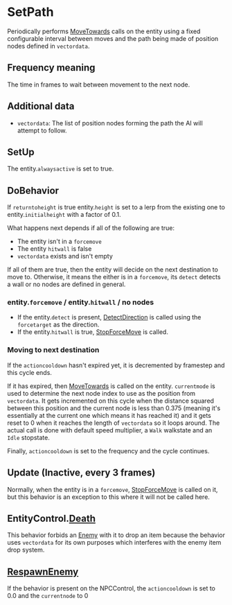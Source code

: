 # SetPath
Periodically performs [MoveTowards](../../EntityControl/EntityControl%20Methods.md#movetowards) calls on the entity using a fixed configurable interval between moves and the path being made of position nodes defined in `vectordata`.

## Frequency meaning
The time in frames to wait between movement to the next node.

## Additional data
- `vectordata`: The list of position nodes forming the path the AI will attempt to follow.

## SetUp
The entity.`alwaysactive` is set to true.

## DoBehavior
If `returntoheight` is true entity.`height` is set to a lerp from the existing one to entity.`initialheight` with a factor of 0.1.

What happens next depends if all of the following are true:

- The entity isn't in a `forcemove`
- The entity `hitwall` is false
- `vectordata` exists and isn't empty

If all of them are true, then the entity will decide on the next destination to move to. Otherwise, it means the either is in a `forcemove`, its `detect` detects a wall or no nodes are defined in general.

### entity.`forcemove` / entity.`hitwall` / no nodes
- If the entity.`detect` is present, [DetectDirection](../../EntityControl/EntityControl%20Methods.md#detectdirection) is called using the `forcetarget` as the direction.
- If the entity.`hitwall` is true, [StopForceMove](../../EntityControl/EntityControl%20Methods.md#stopforcemove) is called.

### Moving to next destination
If the `actioncooldown` hasn't expired yet, it is decremented by framestep and this cycle ends.

If it has expired, then [MoveTowards](../../EntityControl/EntityControl%20Methods.md#movetowards) is called on the entity. `currentmode` is used to determine the next node index to use as the position from `vectordata`. It gets incremented on this cycle when the distance squared between this position and the current node is less than 0.375 (meaning it's essentially at the current one which means it has reached it) and it gets reset to 0 when it reaches the length of `vectordata` so it loops around. The actual call is done with default speed multiplier, a `Walk` walkstate and an `Idle` stopstate.

Finally, `actioncooldown` is set to the frequency and the cycle continues.

## Update (Inactive, every 3 frames)
Normally, when the entity is in a `forcemove`, [StopForceMove](../../EntityControl/EntityControl%20Methods.md#stopforcemove) is called on it, but this behavior is an exception to this where it will not be called here.

## EntityControl.[Death](../../EntityControl/Notable%20methods/Death.md)
This behavior forbids an [Enemy](../Enemy.md) with it to drop an item because the behavior uses `vectordata` for its own purposes which interferes with the enemy item drop system.

## [RespawnEnemy](../Notable%20methods/RespawnEnemy.md)
If the behavior is present on the NPCControl, the `actioncooldown` is set to 0.0 and the `currentnode` to 0
